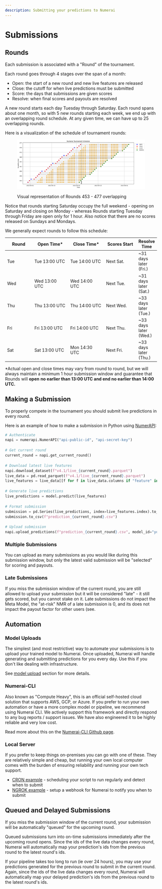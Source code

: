 ```yaml
---
description: Submitting your predictions to Numerai
---
```


# Submissions

## Rounds

Each submission is associated with a "Round" of the tournament.

Each round goes through 4 stages over the span of a month:

* Open: the start of a new round and new live features are released
* Close: the cutoff for when live predictions must be submitted
* Score: the days that submissions are given scores
* Resolve: when final scores and payouts are resolved

A new round starts each day Tuesday through Saturday. Each round spans about one month, so with 5 new rounds starting each week, we end up with an overlapping round schedule. At any given time, we can have up to 25 overlapping rounds.  &#x20;

Here is a visualization of the schedule of tournament rounds:

<figure><img src="../../.gitbook/assets/image (39).png" alt=""><figcaption><p>Visual representation of Rounds 453 - 477 overlapping</p></figcaption></figure>

Notice that rounds starting Saturday occupy the full weekend - opening on Saturday and closing on Monday - whereas Rounds starting Tuesday through Friday are open only for 1 hour. Also notice that there are no scores released on Sundays and Mondays.

We generally expect rounds to follow this schedule:

<table><thead><tr><th width="99">Round</th><th width="148">Open Time*</th><th width="148">Close Time*</th><th width="125">Scores Start</th><th>Resolve Time</th></tr></thead><tbody><tr><td>Tue</td><td>Tue 13:00 UTC</td><td>Tue 14:00 UTC</td><td>Next Sat.</td><td>~31 days later (Fri.)</td></tr><tr><td>Wed</td><td>Wed 13:00 UTC</td><td>Wed 14:00 UTC</td><td>Next Tue.</td><td>~31 days later (Sat.)</td></tr><tr><td>Thu</td><td>Thu 13:00 UTC</td><td>Thu 14:00 UTC</td><td>Next Wed.</td><td>~33 days later (Tue.)</td></tr><tr><td>Fri</td><td>Fri 13:00 UTC</td><td>Fri 14:00 UTC</td><td>Next Thu.</td><td>~33 days later (Wed.)</td></tr><tr><td>Sat</td><td>Sat 13:00 UTC</td><td>Mon 14:30 UTC</td><td>Next Fri.</td><td>~33 days later (Thu.)</td></tr></tbody></table>

\*Actual open and close times may vary from round to round, but we will always maintain a minimum 1 hour submission window and guarantee that Rounds will **open** **no earlier than 13:00 UTC and end no earlier than 14:00 UTC.**

## Making a Submission

To properly compete in the tournament you should submit live predictions in every round.

Here is an example of how to make a submission in Python using [NumerAPI](https://github.com/uuazed/numerapi):

```python
# Authenticate
napi = numerapi.NumerAPI("api-public-id", "api-secret-key")

# Get current round
current_round = napi.get_current_round()

# Download latest live features
napi.download_dataset(f"v4.1/live_{current_round}.parquet")
live_data = pd.read_parquet(f"v4.1/live_{current_round}.parquet")
live_features = live_data[[f for f in live_data.columns if "feature" in f]]

# Generate live predictions
live_predictions = model.predict(live_features)

# Format submission
submission = pd.Series(live_predictions, index=live_features.index).to_frame("prediction")
submission.to_csv(f"prediction_{current_round}.csv")

# Upload submission 
napi.upload_predictions(f"prediction_{current_round}.csv", model_id="your-model-id")
```

### Multiple Submissions

You can upload as many submissions as you would like during this submission window, but only the latest valid submission will be "selected" for scoring and payouts.

### Late Submissions

If you miss the submission window of the current round, you are still allowed to upload your submission but it will be considered "late" - it still gets scored, but you cannot stake on it. Late submissions do not impact the Meta Model, the "at-risk" NMR of a late submission is 0, and its does not impact the payout factor for other users (see.

## Automation

### Model Uploads

The simplest (and most restrictive) way to automate your submissions is to upload your trained model to Numerai. Once uploaded, Numerai will handle generating and submitting predictions for you every day. Use this if you don't like dealing with infrastructure.

See [model upload](model-uploads.md) section for more details.

### Numerai-CLI

Also known as "Compute Heavy", this is an official self-hosted cloud solution that supports AWS, GCP, or Azure. If you prefer to run your own automation or have a more complex model or pipeline, we recommend using Numerai CLI. We actively support this framework and directly respond to any bug reports / support issues. We have also engineered it to be highly reliable and very low cost.

Read more about this on the [Numerai-CLI Github page](https://github.com/numerai/numerai-cli).

### Local Server

If you prefer to keep things on-premises you can go with one of these. They are relatively simple and cheap, but running your own local computer comes with the burden of ensuring reliability and running your own tech support.

* [CRON example](https://forum.numer.ai/t/automated-submissions-from-bash-shell-script/5806) - scheduling your script to run regularly and detect when to submit
* [NGROK example](https://github.com/Raynos/numerai-example/tree/ngrok-test)  - setup a webhook for Numerai to notify you when to submit

##

## Queued and Delayed Submissions

If you miss the submission window of the current round, your submission will be automatically "queued" for the upcoming round.&#x20;

Queued submissions turn into on-time submissions immediately after the upcoming round opens. Since the ids of the live data changes every round, Numerai will automatically map your prediction's ids from the previous round to the latest round's ids.

If your pipeline takes too long to run (ie over 24 hours), you may use your predictions generated for the previous round to submit in the current round. Again, since the ids of the live data changes every round, Numerai will automatically map your delayed prediction's ids from the previous round to the latest round's ids.
